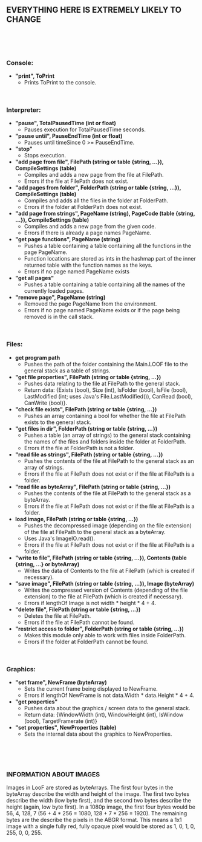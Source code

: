 ## EVERYTHING HERE IS EXTREMELY LIKELY TO CHANGE

<br>
<br>
<br>

### Console:

- **"print", ToPrint**
  - Prints ToPrint to the console.

<br>

### Interpreter:

- **"pause", TotalPausedTime (int or float)**
  - Pauses execution for TotalPausedTime seconds.
- **"pause until", PauseEndTime (int or float)**
  - Pauses until timeSince 0 >= PauseEndTime.
- **"stop"**
  - Stops execution.
- **"add page from file", FilePath (string or table {string, ...}), CompileSettings (table)**
  - Compiles and adds a new page from the file at FilePath.
  - Errors if the file at FilePath does not exist.
- **"add pages from folder", FolderPath (string or table {string, ...}), CompileSettings (table)**
  - Compiles and adds all the files in the folder at FolderPath.
  - Errors if the folder at FolderPath does not exist.
- **"add page from strings", PageName (string), PageCode (table {string, ...}), CompileSettings (table)**
  - Compiles and adds a new page from the given code.
  - Errors if there is already a page names PageName.
- **"get page functions", PageName (string)**
  - Pushes a table containing a table containing all the functions in the page PageName.
  - Function locations are stored as ints in the hashmap part of the inner returned table with the function names as the keys.
  - Errors if no page named PageName exists
- **"get all pages"**
  - Pushes a table containing a table containing all the names of the currently loaded pages.
- **"remove page", PageName (string)**
  - Removed the page PageName from the environment.
  - Errors if no page named PageName exists or if the page being removed is in the call stack.

<br>

### Files:

- **get program path**
  - Pushes the path of the folder containing the Main.LOOF file to the general stack as a table of strings.
- **"get file properties", FilePath (string or table {string, ...})**
  - Pushes data relating to the file at FilePath to the general stack.
  - Return data: {Exists (bool), Size (int), IsFolder (bool), IsFile (bool), LastModified (int; uses Java's File.LastModified()), CanRead (bool), CanWrite (bool)}.
- **"check file exists", FilePath (string or table {string, ...})**
  - Pushes an array containing a bool for whether the file at FilePath exists to the general stack.
- **"get files in dir", FolderPath (string or table {string, ...})**
  - Pushes a table (an array of strings) to the general stack containing the names of the files and folders inside the folder at FolderPath.
  - Errors if the file at FolderPath is not a folder.
- **"read file as strings", FilePath (string or table {string, ...})**
  - Pushes the contents of the file at FilePath to the general stack as an array of strings.
  - Errors if the file at FilePath does not exist or if the file at FilePath is a folder.
- **"read file as byteArray", FilePath (string or table {string, ...})**
  - Pushes the contents of the file at FilePath to the general stack as a byteArray.
  - Errors if the file at FilePath does not exist or if the file at FilePath is a folder.
- **load image, FilePath (string or table {string, ...})**
  - Pushes the decompressed image (depending on the file extension) of the file at FilePath to the general stack as a byteArray.
  - Uses Java's ImageIO.read().
  - Errors if the file at FilePath does not exist or if the file at FilePath is a folder.
- **"write to file", FilePath (string or table {string, ...}), Contents (table {string, ...} or byteArray)**
  - Writes the data of Contents to the file at FilePath (which is created if necessary).
- **"save image", FilePath (string or table {string, ...}), Image (byteArray)**
  - Writes the compressed version of Contents (depending of the file extension) to the file at FilePath (which is created if necessary).
  - Errors if lengthOf Image is not width * height * 4 + 4.
- **"delete file", FilePath (string or table {string, ...})**
  - Deletes the file at FilePath.
  - Errors if the file at FilePath cannot be found.
- **"restrict access to folder", FolderPath (string or table {string, ...})**
  - Makes this module only able to work with files inside FolderPath.
  - Errors if the folder at FolderPath cannot be found.

<br>

### Graphics:

- **"set frame", NewFrame (byteArray)**
  - Sets the current frame being displayed to NewFrame.
  - Errors if lengthOf NewFrame is not data.Width * data.Height * 4 + 4.
- **"get properties"**
  - Pushes data about the graphics / screen data to the general stack.
  - Return data: {WindowWidth (int), WindowHeight (int), IsWindow (bool), TargetFramerate (int)}
- **"set properties", NewProperties (table)**
  - Sets the internal data about the graphics to NewProperties.

<br>
<br>
<br>

### INFORMATION ABOUT IMAGES

Images in LooF are stored as byteArrays. The first four bytes in the byteArray describe the width and height of the image. The first two bytes describe the width (low byte first), and the second two bytes describe the height (again, low byte first). In a 1080p image, the first four bytes would be 56, 4, 128, 7 (56 + 4 * 256 = 1080, 128 + 7 * 256 = 1920). The remaining bytes are the describe the pixels in the ABGR format. This means a 1x1 image with a single fully red, fully opaque pixel would be stored as 1, 0, 1, 0, 255, 0, 0, 255.